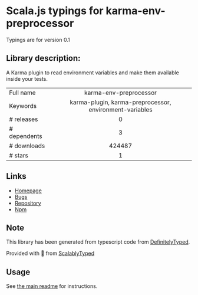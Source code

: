 
# Scala.js typings for karma-env-preprocessor

Typings are for version 0.1

## Library description:
A Karma plugin to read environment variables and make them available inside your tests.

|                    |                 |
| ------------------ | :-------------: |
| Full name          | karma-env-preprocessor |
| Keywords           | karma-plugin, karma-preprocessor, environment-variables |
| # releases         | 0 |
| # dependents       | 3 |
| # downloads        | 424487 |
| # stars            | 1 |

## Links
- [Homepage](https://github.com/jsok/karma-env-preprocessor)
- [Bugs](https://github.com/jsok/karma-env-preprocessor/issues)
- [Repository](https://github.com/jsok/karma-env-preprocessor)
- [Npm](https://www.npmjs.com/package/karma-env-preprocessor)
    


## Note
This library has been generated from typescript code from [DefinitelyTyped](https://definitelytyped.org).

Provided with :purple_heart: from [ScalablyTyped](https://github.com/oyvindberg/ScalablyTyped)

## Usage
See [the main readme](../../readme.md) for instructions.


